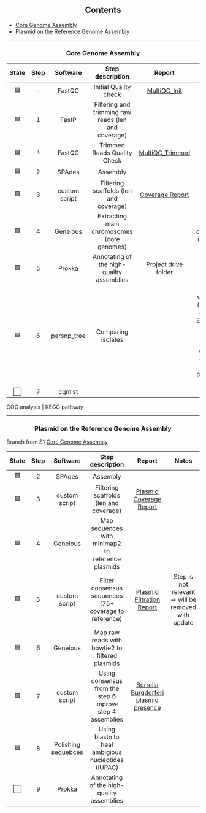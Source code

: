 <h2 align="center">Contents</h2>

- <a href="#Core Genome Assembly">Core Genome Assembly</a>
- <a href="#Plasmid on the Reference Genome Assembly">Plasmid on the Reference Genome Assembly</a>

---

<h3 align="center" id="Core Genome Assembly">Core Genome Assembly</h3>

|State|Step|Software|Step description| Report | Notes |
|:--:|:--:|:--:|:--:|:--:|:--:|
| 🟩 | ─ | FastQC         | Initial Quality check                               | [MultiQC_Init](Reports/B_burgdorferi_MultiQC_init.html) |  |
| 🟩 | 1 | FastP          | Filtering and trimming raw reads (len and coverage) |  | -> <a href="#Plasmid on the Reference Genome Assembly">Plasmid on the Reference Genome Assembly</a>|
| 🟩 | └ | FastQC         | Trimmed Reads Quality Check                         | [MultiQC_Trimmed](Reports/B_burgdorferi_MultiQC_trimmed.html) |  |
| 🟩 | 2 | SPAdes         | Assembly                                            |  |  |
| 🟩 | 3 | custom script  | Filtering scaffolds (len and coverage)              | [Coverage Report](Reports/whole_genome/3.0.coverage_SPAdes_wh_report.md) | -> <a href="#Core Genome Assembly">Core Genome Assembly</a> |
| 🟩 | 4 | Geneious    | Extracting main chromosomes (core genomes)             |                      | Main chromosome is present ✅ |
| 🟩 | 5 | Prokka      | Annotating of the high-quality assemblies              | Project drive folder |  |
| 🟦 | 6 | parsnp_tree | Comparing isolates                                     |                      | gingr for visualization (File -> open -> tree file \| Export file as .vsf \| Compare non-synonymus changes to actual positions per gene |
| ⬜️ | 7 | cgmlst      |                                                        |                      | MLST |

COG analysis | KEGG pathway

---

<h3 align="center" id="Plasmid on the Reference Genome Assembly">Plasmid on the Reference Genome Assembly</h3>

Branch from S1 <a href="#Core Genome Assembly">Core Genome Assembly</a>

|State|Step|Software|Step description| Report | Notes |
|:--:|:--:|:--:|:--:|:--:|:--:|
| 🟩 | 2 | SPAdes               | Assembly                                                      |  |  |
| 🟩 | 3 | custom script        | Filtering scaffolds (len and coverage)                        | [Plasmid Coverage Report](Reports/plasmid/3.0.custom-trim-from-spades-pl-S2.md) |  |
| 🟩 | 4 | Geneious             | Map sequences with minimap2 to reference plasmids             |  |  |
| 🟩 | 5 | custom script        | Filter consensus sequences (75+ coverage to reference)        | [Plasmid Filtration Report](Reports/plasmid/5.0.minimap_to_reference_plasmids_geneious_filtered-pl-S5.md) | Step is not relevant => will be removed with update |
| 🟩 | 6 | Geneious             | Map raw reads with bowtie2 to filtered plasmids               |  |  |
| 🟩 | 7 | custom script        | Using consensus from the step 6 improve step 4 assemblies     | [Borrelia Burgdorferi plasmid presence](https://docs.google.com/spreadsheets/d/1qOfwAWgnmrz81K9PqESubi8MufjOqxDshoJY8hGCvTg/edit?usp=sharing) |  |
| 🟦 | 8 | Polishing sequebces  | Using blastn to heal ambigious nucleotides (IUPAC)            |  |  |
| ⬜️ | 9 | Prokka               | Annotating of the high-quality assemblies                     |  |  |
